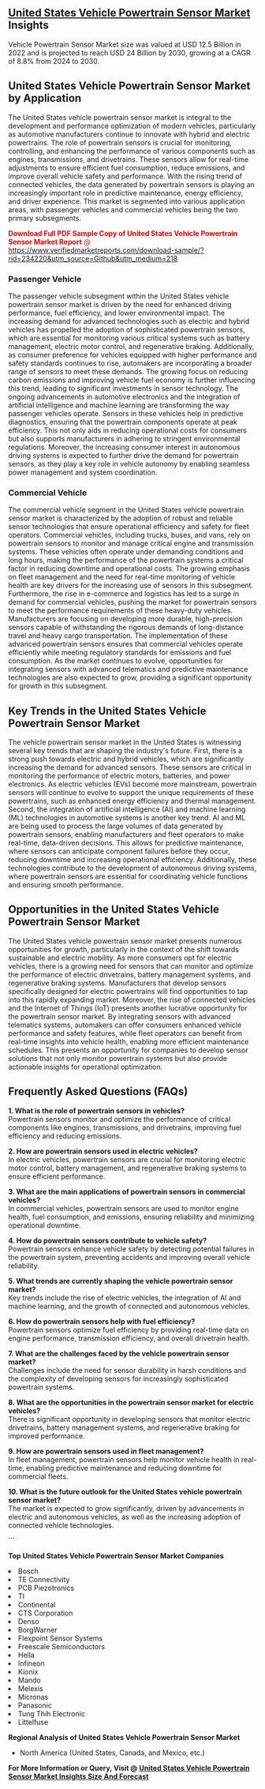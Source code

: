 <h2><a href="https://www.verifiedmarketreports.com/download-sample/?rid=234220&amp;utm_source=Github&amp;utm_medium=218" target="_blank">United States Vehicle Powertrain Sensor Market</a> Insights</h2><p>Vehicle Powertrain Sensor Market size was valued at USD 12.5 Billion in 2022 and is projected to reach USD 24 Billion by 2030, growing at a CAGR of 8.8% from 2024 to 2030.</p><p> <h2>United States Vehicle Powertrain Sensor Market by Application</h2> <p>The United States vehicle powertrain sensor market is integral to the development and performance optimization of modern vehicles, particularly as automotive manufacturers continue to innovate with hybrid and electric powertrains. The role of powertrain sensors is crucial for monitoring, controlling, and enhancing the performance of various components such as engines, transmissions, and drivetrains. These sensors allow for real-time adjustments to ensure efficient fuel consumption, reduce emissions, and improve overall vehicle safety and performance. With the rising trend of connected vehicles, the data generated by powertrain sensors is playing an increasingly important role in predictive maintenance, energy efficiency, and driver experience. This market is segmented into various application areas, with passenger vehicles and commercial vehicles being the two primary subsegments. <p><span class=""><span style="color: #ff0000;"><strong>Download Full PDF Sample Copy of United States Vehicle Powertrain Sensor Market Report</strong> @ </span><a href="https://www.verifiedmarketreports.com/download-sample/?rid=234220&amp;utm_source=Github&amp;utm_medium=218" target="_blank">https://www.verifiedmarketreports.com/download-sample/?rid=234220&amp;utm_source=Github&amp;utm_medium=218</a></span></p></p> <h3>Passenger Vehicle</h3> <p>The passenger vehicle subsegment within the United States vehicle powertrain sensor market is driven by the need for enhanced driving performance, fuel efficiency, and lower environmental impact. The increasing demand for advanced technologies such as electric and hybrid vehicles has propelled the adoption of sophisticated powertrain sensors, which are essential for monitoring various critical systems such as battery management, electric motor control, and regenerative braking. Additionally, as consumer preference for vehicles equipped with higher performance and safety standards continues to rise, automakers are incorporating a broader range of sensors to meet these demands. The growing focus on reducing carbon emissions and improving vehicle fuel economy is further influencing this trend, leading to significant investments in sensor technology. The ongoing advancements in automotive electronics and the integration of artificial intelligence and machine learning are transforming the way passenger vehicles operate. Sensors in these vehicles help in predictive diagnostics, ensuring that the powertrain components operate at peak efficiency. This not only aids in reducing operational costs for consumers but also supports manufacturers in adhering to stringent environmental regulations. Moreover, the increasing consumer interest in autonomous driving systems is expected to further drive the demand for powertrain sensors, as they play a key role in vehicle autonomy by enabling seamless power management and system coordination. <h3>Commercial Vehicle</h3> <p>The commercial vehicle segment in the United States vehicle powertrain sensor market is characterized by the adoption of robust and reliable sensor technologies that ensure operational efficiency and safety for fleet operators. Commercial vehicles, including trucks, buses, and vans, rely on powertrain sensors to monitor and manage critical engine and transmission systems. These vehicles often operate under demanding conditions and long hours, making the performance of the powertrain systems a critical factor in reducing downtime and operational costs. The growing emphasis on fleet management and the need for real-time monitoring of vehicle health are key drivers for the increasing use of sensors in this subsegment. Furthermore, the rise in e-commerce and logistics has led to a surge in demand for commercial vehicles, pushing the market for powertrain sensors to meet the performance requirements of these heavy-duty vehicles. Manufacturers are focusing on developing more durable, high-precision sensors capable of withstanding the rigorous demands of long-distance travel and heavy cargo transportation. The implementation of these advanced powertrain sensors ensures that commercial vehicles operate efficiently while meeting regulatory standards for emissions and fuel consumption. As the market continues to evolve, opportunities for integrating sensors with advanced telematics and predictive maintenance technologies are also expected to grow, providing a significant opportunity for growth in this subsegment. <h2>Key Trends in the United States Vehicle Powertrain Sensor Market</h2> <p>The vehicle powertrain sensor market in the United States is witnessing several key trends that are shaping the industry's future. First, there is a strong push towards electric and hybrid vehicles, which are significantly increasing the demand for advanced sensors. These sensors are critical in monitoring the performance of electric motors, batteries, and power electronics. As electric vehicles (EVs) become more mainstream, powertrain sensors will continue to evolve to support the unique requirements of these powertrains, such as enhanced energy efficiency and thermal management. Second, the integration of artificial intelligence (AI) and machine learning (ML) technologies in automotive systems is another key trend. AI and ML are being used to process the large volumes of data generated by powertrain sensors, enabling manufacturers and fleet operators to make real-time, data-driven decisions. This allows for predictive maintenance, where sensors can anticipate component failures before they occur, reducing downtime and increasing operational efficiency. Additionally, these technologies contribute to the development of autonomous driving systems, where powertrain sensors are essential for coordinating vehicle functions and ensuring smooth performance. <h2>Opportunities in the United States Vehicle Powertrain Sensor Market</h2> <p>The United States vehicle powertrain sensor market presents numerous opportunities for growth, particularly in the context of the shift towards sustainable and electric mobility. As more consumers opt for electric vehicles, there is a growing need for sensors that can monitor and optimize the performance of electric drivetrains, battery management systems, and regenerative braking systems. Manufacturers that develop sensors specifically designed for electric powertrains will find opportunities to tap into this rapidly expanding market. Moreover, the rise of connected vehicles and the Internet of Things (IoT) presents another lucrative opportunity for the powertrain sensor market. By integrating sensors with advanced telematics systems, automakers can offer consumers enhanced vehicle performance and safety features, while fleet operators can benefit from real-time insights into vehicle health, enabling more efficient maintenance schedules. This presents an opportunity for companies to develop sensor solutions that not only monitor powertrain systems but also provide actionable insights for operational optimization. <h2>Frequently Asked Questions (FAQs)</h2> <p><strong>1. What is the role of powertrain sensors in vehicles?</strong><br> Powertrain sensors monitor and optimize the performance of critical components like engines, transmissions, and drivetrains, improving fuel efficiency and reducing emissions.</p> <p><strong>2. How are powertrain sensors used in electric vehicles?</strong><br> In electric vehicles, powertrain sensors are crucial for monitoring electric motor control, battery management, and regenerative braking systems to ensure efficient performance.</p> <p><strong>3. What are the main applications of powertrain sensors in commercial vehicles?</strong><br> In commercial vehicles, powertrain sensors are used to monitor engine health, fuel consumption, and emissions, ensuring reliability and minimizing operational downtime.</p> <p><strong>4. How do powertrain sensors contribute to vehicle safety?</strong><br> Powertrain sensors enhance vehicle safety by detecting potential failures in the powertrain system, preventing accidents and improving overall vehicle reliability.</p> <p><strong>5. What trends are currently shaping the vehicle powertrain sensor market?</strong><br> Key trends include the rise of electric vehicles, the integration of AI and machine learning, and the growth of connected and autonomous vehicles.</p> <p><strong>6. How do powertrain sensors help with fuel efficiency?</strong><br> Powertrain sensors optimize fuel efficiency by providing real-time data on engine performance, transmission efficiency, and overall drivetrain health.</p> <p><strong>7. What are the challenges faced by the vehicle powertrain sensor market?</strong><br> Challenges include the need for sensor durability in harsh conditions and the complexity of developing sensors for increasingly sophisticated powertrain systems.</p> <p><strong>8. What are the opportunities in the powertrain sensor market for electric vehicles?</strong><br> There is significant opportunity in developing sensors that monitor electric drivetrains, battery management systems, and regenerative braking for improved performance.</p> <p><strong>9. How are powertrain sensors used in fleet management?</strong><br> In fleet management, powertrain sensors help monitor vehicle health in real-time, enabling predictive maintenance and reducing downtime for commercial fleets.</p> <p><strong>10. What is the future outlook for the United States vehicle powertrain sensor market?</strong><br> The market is expected to grow significantly, driven by advancements in electric and autonomous vehicles, as well as the increasing adoption of connected vehicle technologies.</p> ```</p><p><strong>Top United States Vehicle Powertrain Sensor Market Companies</strong></p><div data-test-id=""><p><li>Bosch</li><li> TE Connectivity</li><li> PCB Piezotronics</li><li> TI</li><li> Continental</li><li> CTS Corporation</li><li> Denso</li><li> BorgWarner</li><li> Flexpoint Sensor Systems</li><li> Freescale Semiconductors</li><li> Hella</li><li> Infineon</li><li> Kionix</li><li> Mando</li><li> Melexis</li><li> Micronas</li><li> Panasonic</li><li> Tung Thih Electronic</li><li> Littelfuse</li></p><div><strong>Regional Analysis of&nbsp;United States Vehicle Powertrain Sensor Market</strong></div><ul><li dir="ltr"><p dir="ltr">North America&nbsp;(United States, Canada, and Mexico, etc.)</p></li></ul><p><strong>For More Information or Query, Visit @&nbsp;</strong><strong><a href="https://www.verifiedmarketreports.com/product/vehicle-powertrain-sensor-market/?utm_source=Github&amp;utm_medium=218" target="_blank">United States Vehicle Powertrain Sensor Market Insights Size And Forecast</a></strong></p></div>
